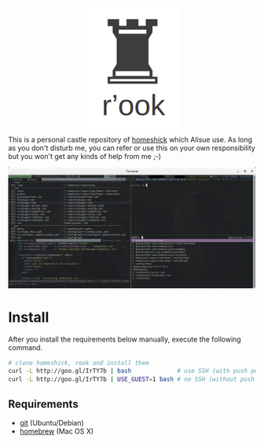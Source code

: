 <div align="center" style="text-align: center">
  <img align="center" src="./miscs/logo.png" alt="r'ook" />
</div>

This is a personal castle repository of [homeshick](https://github.com/andsens/homeshick) which Alisue use.
As long as you don't disturb me, you can refer or use this on your own responsibility but you won't get any kinds of help from me ;-)

![Screenshot](./miscs/screenshot_rook.png)

Install
=======================

After you install the requirements below manually, execute the following command.

```sh
# clone homeshick, rook and install them
curl -L http://goo.gl/IrTY7b | bash             # use SSH (with push permission)
curl -L http://goo.gl/IrTY7b | USE_GUEST=1 bash # no SSH (without push permission)
```

Requirements
------------------------

- [git](https://git-scm.com) (Ubuntu/Debian)
- [homebrew](http://brew.sh/index.html) (Mac OS X)

